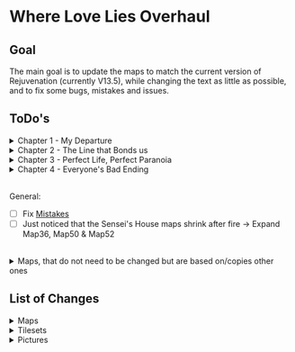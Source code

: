 # Where Love Lies Overhaul

## Goal
The main goal is to update the maps to match the current version of Rejuvenation (currently V13.5), while changing the text as little as possible, and to fix some bugs, mistakes and issues.

## ToDo's
<details>
  <summary>Chapter 1 - My Departure</summary>

- [x] `Map2 - Gearen City`
  - [x] Rebase on `Map59 - East Gearen City`
  - [x] Recolor Marble Mansion
- [x] `Map4 - Mysterious Mansion`
  - [x] Rebase on `Map250 - Marble Mansion`
  - [x] *V13.5* Replace Family Picture
- [x] `Map5 - Hidden Ritual`
  - [x] Rebase on `Map262 - Hidden Ritual`
- [x] `Map8 - ???`
  - [x] Rebase on `Map200 - Cliffside Grave`
- [x] `Map9 - ??? (Cutscene)`
  - [x] Rebase on `Map200 - Cliffside Grave`
</details>

<details>
  <summary>Chapter 2 - The Line that Bonds us</summary>

- [x] *`Map12 - Uncharted Forest`*
  - [x] More shades of trees (to match `Route 2`)
- [x] `Map14 - Uncharted Field`
  - [x] Rebase on `Map199 - Route 2`
  - [x] Add `Gemstream Mine` area
- [x] `Map15 - Destroyed Village`
  - [x] *V13.5* Rebase on `Map432 - River's End`
- [x] `Map16 - Uncharted Woods`
  - [x] Rebase on `Map67 - Route 3`
- [x] `Map17 - Hidden Forest`
  - [x] Rebase on `Map423 - Sheridan Village`
  - [x] Change dialog for building design
- [x] `Map18 - Uncharted Cave`
  - [x] *V13.5* Rebase (again) on `Map119 - Carotos Mountain`
- [x] `Map21 - Uncharted Woods`
  - [x] Rebase on `Map71 - Route 3`
- [x] `Map22 - Uncharted Woods`
  - [x] Rebase on `Map69 - Route 3`
- [x] `Map23 - Thief's Stronghold`
  - [x] Rebase on `Map82 - Goldenleaf Town`
- [x] `Map24 - Forest Cliff`
  - [x] Rebase on `Map424 - Sheridan Arena`
- [x] `Map26 - Sheridan Village`
  - [x] Rebase on `Map423 - Sheridan Village`
  - [x] Change dialog for new spring entrance
  - [x] Fix teleport to map with destroyed rock
- [x] `Map27 - Taelia's House`
  - [x] Rebase on `Map425 - Sheridan Village`
- [x] `Map28 - Forest Cliff`
  - [x] Rebase on `Map424 - Sheridan Arena`
  - [x] Change dialog for new spring location
- [x] `Map29 - Sheridan Village`
  - [x] Rebase on `Map423 - Sheridan Village`
- [x] `Map30 - Sheridan Village`
  - [x] Rebase on `Map423 - Sheridan Village`
- [x] `Map31 - Sheridan Village`
  - [x] Rebase on `Map423 - Sheridan Village`
  - [x] Fix teleport to map with destroyed rock
- [x] `Map32 - Spring of Purification`
  - [x] Rebase on `Map206 - Spring of Purification`
- [x] `Map33 - Wedding Cutscene`
  - [x] Rebase on `Map424 - Sheridan Arena`
</details>

<details>
  <summary>Chapter 3 - Perfect Life, Perfect Paranoia</summary>

- [x] `Map36 - Sensei's House`
  - [x] Rebase on `Map7 - Sensei's House`
- [x] `Map38 - Sheridan Village`
  - [x] Rebase on `Map423 - Sheridan Village`
- [x] `Map39 - Sheridan Arena`
  - [x] Rebase on `Map424 - Sheridan Arena`
- [x] `Map40 - Sheridan Village`
  - [x] Rebase on `Map425 - Sheridan Village`
- [x] `Map41 - Sensei's Garden`
  - [x] Rebase on `Map426 - Sensei's Garden`
- [x] `Map42 - Amethyst Tunnels`
  - [x] Rebase on `Map184 - Amethyst Cave`
- [x] `Map43 - Amethyst Tunnels`
  - [x] Rebase Upper on `Map161 - Amethyst Cave` & Lower on `Map159 - Amethyst Cave`
- [x] `Map44 - Amethyst Tunnels`
  - [x] Rebase on `Map4 - Amethyst Cave`
- [x] `Map49 - ???`
  - [x] Rebase on `Map488 - Amethyst Grotto`
- [x] `Map50 - Sensei's House`
  - [x] Rebase on `Map7 - Sensei's House`
- [x] `Map51 - Sheridan Village`
  - [x] Rebase on `Map423 - Sheridan Village`
- [x] `Map52 - FIGHT AREA`
  - [x] Rebase on `Map7 - Sensei's House`
- [x] `Map53 - Sheridan Arena`
  - [x] Rebase on `Map424 - Sheridan Arena`
- [x] `Map54 - Sheridan Arena`
  - [x] Rebase on `Map424 - Sheridan Arena`
- [x] `Map55 - Gearen City`
  - [x] Rebase on `Map59 - East Gearen City`
  - [x] Recolor Marble Mansion
- [x] `Map56 - Route 2`
  - [x] Rebase on `Map199 - Route 2`
  - [x] Add `Gemstream Mine` area
- [x] `Map57 - Wispy Tower`
  - [x] Rebase on `Map102 - Wispy Tower` (Recolor some trees)
- [x] `Map63 - Spring of Purification`
  - [x] Rebase on `Map206 - Spring of Purification`
</details>

<details>
  <summary>Chapter 4 - Everyone's Bad Ending</summary>

- [x] `Map67 - Sheridan Arena`
  - [x] Rebase on `Map424 - Sheridan Arena`
- [ ] `Map68 - Sensei's House`
  - [ ] Rebase on `Map7 - Sensei's House`
- [ ] `Map69 - Sensei's Garden`
  - [ ] Rebase on `Map426 - Sensei's Garden`
- [x] `Map70 - Sheridan Arena`
  - [x] Rebase on `Map424 - Sheridan Arena`
- [ ] `Map71 - Sheridan Village`
  - [ ] Rebase on `Map423 - Sheridan Village`
- [ ] `Map72 - Sheridan Village`
  - [ ] Rebase on `Map425 - Sheridan Village`
- [ ] `Map73 - Help Plaza`
  - [ ] Rebase on `Map15 - Help Plaza`
- [ ] `Map75 - Sensei's House`
  - [ ] Rebase on `Map7 - Sensei's House`
- [ ] `Map83 - ???`
  - [ ] Rebase on `Map34 - Xen Lounge` (Remove middle stripe)
- [ ] `Map89 - Sheridan Village`
  - [ ] Rebase on `Map423 - Sheridan Village`
- [ ] `Map90 - Sheridan Village`
  - [ ] Rebase on `Map423 - Sheridan Village`
- [x] `Map91 - Sheridan Arena`
  - [x] Rebase on `Map424 - Sheridan Arena`
- [x] `Map92 - Rose Theatre`
  - [x] Rebase on `Map315 - Rose Theatre`
  - [x] *V13.5* Retexture
- [ ] `Map93 - My Memory`
  - [ ] Rebase on `Map7 - Sensei's House`
- [ ] `Map94 - Uncharted Field`
  - [ ] Rebase on `Map199 - Route 2`
</details>
<br>

General: 
- [ ] Fix [Mistakes](Mistakes.md)
- [ ] Just noticed that the Sensei's House maps shrink after fire -> Expand Map36, Map50 & Map52
<br>

<details>
  <summary>Maps, that do not need to be changed but are based on/copies other ones</summary>

| WLL Map                  | Rejuv Map                 |
|--------------------------|---------------------------|
| Map64 - Carotos Pinnacle | Map592 - Carotos Pinnacle |
| Map74 - Inner Workings   | Map593 - Inner Workings   |
| Map84 - Inner Workings   | Map593 - Inner Workings   |
| Map85 - Carotos Pinnacle | Map592 - Carotos Pinnacle |
| Map88 - Carotos Pinnacle | Map592 - Carotos Pinnacle |
</details>

## List of Changes
<details>
  <summary>Maps</summary>

- **Map001 - Ferry**
  - Changed connection to `"Map2" (Gearen City)`
- **Map002 - Gearen City (Outside)**
  - Updated to match `"Map59" (East Gearen City)` from Rejuvenation
  - Removed hidden NPC
  - Removed hidden shop
  - Updated events `(39|86) [Arrival]`, `(53|73) [Leaving]`, `(47|48), (47|49), (47|50) [Meeting Jenner & Chasity]`, `(46|31), (46|32), (46|33), (46|34), (46|35) [No Gig]`, `(56|30), (57|30), (58|30), (59|30) [Going to Mansion]`, `(27|39) [Thrown Out]`, `(57|19) [Fleeing From Mansion]`, `(23|14), (23|15), (23|16), (23|17), (23|18), (23|19) [Meeting Tesla]`, `(39|75) [Deagan Arrives]` for new positions
- **Map004 - Mysterious Mansion**
  - Updated to match `"Map250" (Marble Mansion)` from Rejuvenation
  - Changed connections to `"Map2" (Gearen City)`
- **Map005 - Hidden Ritual**
  - Updated to match `"Map262" (Hidden Ritual)` from Rejuvenation
- **Map006 - Gearen City (Inside)**
  - Changed connections to `"Map2" (Gearen City)`
- **Map007 - Gearen Apartments**
  - Changed connection to `"Map2" (Gearen City)`
  - Updated event `(7|21)` to lead the the right position in `"Map2" (Gearen City)`
- **Map008 - ??? (Cliffside Grave)**
  - Updated to match `"Map200" (Cliffside Grave)` from Rejuvenation
- **Map009 - ??? (Cliffside Grave - Cutscene)**
  - Updated to match `"Map200" (Cliffside Grave)` from Rejuvenation
- **Map010 - Gearen City (Lonely Rest Center)**
  - Changed connection to `"Map2" (Gearen City)`
- **Map014 - Uncharted Forest**
  - Changed some tree colors to match the new `"Map14" (Uncharted Field)`
- **Map014 - Uncharted Field**
  - Updated to match `"Map199" (Route 2)` from Rejuvenation
  - Updated move routes of event `(58|29)` for different space (UNTESTED)
  - Adds some pink trees & grass around the big one
  - Replaced tree with younger version
  - Adds transition events `(57|7)` & `(58|7)` to `"Map015" (Destroyed Village)`
- **Map015 - Destroyed Village**
  - Updated to match `"Map432" (River's End)` from Rejuvenation
  - Updated "Transfer Player" commands
- **Map016 - Uncharted Woods (Route 3 Upper)**
  - Updated to match `"Map067" (Route 3)` from Rejuvenation
  - Edited events `(45|6)` & `(45|7)` for correct connection to the new `Hidden Forest` & `Sheridan Village`
- **Map017 - Hidden Forest**
  - Updated to match `"Map423 (Sheridan Village)` from Rejuvenation
  - Updated move routes of events `(47|38)`, `(48|38)`, `(49|38)`, `(54|38)`, `(55|38)` & `(56|38)` for different space (UNTESTED)
  - Updated event `(9|39)` for different space
  - Changed connections to `"Map2" (Gearen City)`
- **Map018 - Uncharted Cave (Carotos Entrance)**
  - Updated to match `"Map119" (Carotos Mountain)` from Rejuvenation
  - Changed dialog for new spring location
- **Map019 - Uncharted Cave (Route 2)**
  - Changed "Transfer Player" of event `(55|10)` to match the new `"Map015" (Destroyed Village)`
- **Map020 - Cella's House**
  - Changed "Transfer Player" of event `(7|16)` & `(27|16)` to match the new `"Map015" (Destroyed Village)`
- **Map021 - Uncharted Woods (Route 3 Lower)**
  - Updated to match `"Map071" (Route 3)` from Rejuvenation
  - Edited events `(9|30)` & `(9|31)` for correct connection to the new `Thief's Stronghold`
  - Adds events `(23|33)`, `(24|33)` & `(25|33)` for connection to the new `Destroyed Village` (UNTESTED IN BOTH DIRECTIONS)
- **Map022 - Uncharted Woods (Route 3 Middle)**
  - Updated to match `"Map069" (Route 3)` from Rejuvenation
- **Map023 - Thief's Stronghold (Outside)**
  - Updated to match `"Map82" (Goldenleaf Town)` from Rejuvenation
- **Map024 - Forest Cliff (Boulder)**
  - Updated to match `"Map424" (Sheridan Arena)` from Rejuvenation
  - Added event `(21|15)` for wider walkway
  - Edited event `(19|15)` & `(20|15)` move routes for wider walkway
  - Edited event `(19|15)`, `(20|15)` & `(21|15)` so Taelia does not get stuck when seeking cover
- **Map026 - Sheridan Village (Stage 1)**
  - Updated to match `"Map423" (Sheridan Village)` from Rejuvenation
  - Changed dialog for new spring entrance
  - Updated event `(48|45)` & `(35|33)` for new positions
  - Fixed teleports in events `(29|6)`, `(30|6)`, `(40|6)` & `(41|6)` to lead to the forest cliff with the destroyed rock after the event
- **Map027 - Taelia's House**
  - Updated to match `"Map425 - Sheridan Village` from Rejuvenation
  - Updated "Transfer Player" commands
- **Map028 - Forest Cliff (Hole)**
  - Updated to match `"Map424" (Sheridan Arena)` from Rejuvenation
  - Updated a few events to work with the environment
- **Map029 - Sheridan Village (Stage 2)**
  - Updated to match `"Map423" (Sheridan Village)` from Rejuvenation
  - Updated event `(35|28)` for new position
- **Map030 - Sheridan Village (Stage 3)**
  - Updated to match `"Map423" (Sheridan Village)` from Rejuvenation
  - Updated event `(17|32)` for new position
- **Map031 - Sheridan Village (Stage 3 - 2)**
  - Updated to match `"Map423" (Sheridan Village)` from Rejuvenation
  - Removed Trainer
  - Fixed teleports in events `(29|6)`, `(30|6)`, `(40|6)` & `(41|6)` to lead to the forest cliff with the destroyed rock
- **Map032 - Spring of Purification (Before Timeskip)**
  - Updated to match `"Map206" (Spring of Purification)` from Rejuvenation
  - Updated events `(18|24)`, `(19|24)` & `(20|24)` for new positions
- **Map033 - Wedding Cutscene**
  - Updated to match `"Map424" (Sheridan Arena)` from Rejuvenation
  - Updated event `(19|17)` to show the right positions
  - Moved event `(19|15)` to `(21|15)` to make use of the space
- **Map036 - Sensei's House (After Timeskip)**
  - Updated to match `"Map7" (Sensei's House)` from Rejuvenation
  - Updated events `(9|3)`, `(9|12)`, `(9|18)`, `(3|20)` & `(30|3)` for new positions
  - Fixed teleport in event `(3|20)` & `(9|12)`
- **Map038 - Sheridan Village (After Timeskip)**
  - Updated to match `"Map423" (Sheridan Village)` from Rejuvenation
  - Updated events `(44|18)`, `(47|18)` for new position
- **Map039 - Sheridan Arena (After Timeskip)**
  - Updated to match `"Map424" (Sheridan Arena)` from Rejuvenation
  - Updated events `(20|11)`, `(20|32)` & `(27|32)` for new positions
- **Map040 - Sheridan Village (Inside - After Timeskip)**
  - Updated to match `"Map425" (Sheridan Village)` from Rejuvenation
  - Updated events `(8|43)`, `(38|10)` & `(12|78)` for new positions
  - Changed dialog for inn ownership
- **Map041 - Sensei's Garden**
  - Updated to match `"Map426" (Sensei's Garden)` from Rejuvenation
- **Map042 - Amethyst Tunnels (Sheridan Entrance)**
  - Updated to match `"Map184" (Amethyst Cave)` from Rejuvenation
- **Map043 - Amethyst Tunnels (Middle)**
  - Updated to match `"Map159" (Amethyst Cave)` & `"Map161" (Amethyst Cave)` from Rejuvenation
- **Map044 - Amethyst Tunnels (Hole)**
  - Updated to match `"Map4" (Amethyst Cave)` from Rejuvenation
- **Map049 - ??? (Amethyst Grotto)**
  - Updated to match `"Map488" (Amethyst Grotto)` from Rejuvenation
  - Updated event `(23|30)` for new position
  - Changed dialog for required soul count
- **Map050 - Sensei's House (Before Fire)**
  - Updated to match `"Map7" (Sensei's House)` from Rejuvenation
  - Updated events `(9|12)` & `(32|5)` for new positions
- **Map051 - Sheridan Village (On Fire)**
  - Updated to match `"Map423" (Sheridan Village)` from Rejuvenation
  - Updated events `(40|17)` & `(50|35)` for new positions
- **Map052 - FIGHT AREA**
  - Updated to match `"Map7" (Sensei's House)` from Rejuvenation
  - Updated events `(5|10)`, `(5|4)`, `(30|8)`, `(10|37)` for new positions (UNTESTED)
- **Map053 - Sheridan Arena (On Fire)**
  - Updated to match `"Map424" (Sheridan Arena)` from Rejuvenation
  - Updated event `(17|10)` for new position
- **Map054 - Sheridan Arena (Cliff)**
  - Updated to match `"Map424" (Sheridan Arena)` from Rejuvenation
  - Updated event `(19|23)` for new position
- **Map055 - Gearen City (Fire)**
  - Updated to match `"Map59" (East Gearen City)` from Rejuvenation
  - Fixed teleport in event `(24|33)`
- **Map056 - Route 2**
  - Updated to match `"Map199" (Route 2)` from Rejuvenation
  - Updated event `(79|37)` & `(58|28)` move routes for different space (UNTESTED)
  - Added event `(56|63)` & `(57|62)` to aknowledge the Kecleon Bazaar
  - Fixed teleport in event `(58|28)`
  - For alternate route:
    - Place non-traversable rail at `(69|61)`
	- Remove trees at `(47|65)` & `(45|70)`
	- Reposition event from `(78|59)` to `(38|53)`
	- In `Map118` place traversable rail at `(10|15)`
- **Map057 - Wispy Tower**
  - Updated to match `"Map102" (Wispy Tower)` from Rejuvenation (recolored some trees)
- **Map063 - Spring of Purification (Timeskip & Present)**
  - Updated to match `"Map206" (Spring of Purification)` from Rejuvenation
  - Updated events `(19|25)` for new positions
- **Map067 - Sheridan Arena (Present Day After Returning)**
  - Updated to match `"Map424" (Sheridan Arena)` from Rejuvenation
  - Edited event `(20|18)` for new door animation
- **Map070 - Sheridan Arena (Present Day)**
  - Updated to match `"Map424" (Sheridan Arena)` from Rejuvenation
  - Edited event `(19|11)` to make more sense with single door
- **Map091 - Sheridan Arena (True Ending)**
  - Updated to match `"Map424" (Sheridan Arena)` from Rejuvenation
- **Map092 - Rose Theatre**
  - Updated to match `"Map315" (Rose Theatre)` from Rejuvenation
- **Map094 - Uncharted Field (Ending)**
  - Updated to match `"Map199" (Route 2)` from Rejuvenation
- **Map113 - Uncharted Cave**
  - Added based on `Map133 (Gemstream Mine)` to have a way to the water in the new `Map014 (Uncharted Field)`
- **Map118 - Gemstream Mine**
  - Added based on `Map133 (Gemstream Mine)` to have a way to the tree in the new `Map056 (Route 2)`
  - Edited event `(31|37)` because the exit is blocked
</details>

<details>
  <summary>Tilesets</summary>

- **"Amethyst Cave"**
  - Copied from `"Amethyst Cave"` from Rejuvenation
  - Copies some tiles from the original `"Amethyst Cave"` for the Amethyst Dungeon
  - Adds some new rock borders
- **"Amethyst Grotto"**
  - Copied from `"Amethyst Grotto"` from Rejuvenation
- **"Carotos Mountain"**
  - Added small hole from Rejuvenation (recolored)
  - Added deep water shadow from Rejuvenation (recolored)
  - Added water tile (to prevent following Pokémon from glitching out)
  - Recolors a large rock
- **"Chrisola Hotel"**
  - Copied from `"Chrisola Hotel"` from Rejuvenation and added the differences from WLL
  - Added cracked/broken variant for new floors
- **"CorruptedCave"**
  - Added new sacrifice symbol
  - Updated pit with new border
  - Added floor border variants from Rejuvenation
- **"GearenCity Real"**
  - Updated `"Mysterious Mansion"` facade
  - Copied some wall, roof & fence tiles from Rejuvenation
  - Copied tower and hedges from Rejuvenation
- **"Goldenleaf Forest"**
  - Adds green trees
  - Adds new stairs
  - Adds rock-border with grass
  - Adds stone floor variations
  - Recolors red small tree
- **"Goldenwood Cave"**
  - Adds some rocks, ladders, crystals, entrances & rails for `"Gemstream Mine"`
- **"RoseTheatre"**
  - Copied selection from `"Grand Dream City Interiors"` from Rejuvenation
- **"Route 2_1"**
  - Adds trees from `"Route 2_new"`
- **"Route 2_new"**
  - Copied from `"Route 2"` from Rejuvenation
  - Edit foliage to be various shades of green
  - Adds back pink trees & grass for transformation
  - Created a younger tree design for `"Uncharted Field"`
  - Copied destroyed house & family from original `"Route 2"`
- **"Route 3"**
  - Copied from `"Route 3"` from Rejuvenation
  - Added cutout version of default grass
- **"Sheridan_2"**
  - Copied from `"Sheridan_2"` from Rejuvenation and added the differences from WLL
  - Added `"DirtDark"` auto-tile
  - Re-Added boulder and hole 
  - Re-Added centered cherry tree
  - Re-Added barrier slopes (retextured)
  - Re-Centered Taelia and Kenneth graphics
  - Adds Cherry Blossom for Sensei's Garden
  - Adds new dark window
- **"SheridanInside"**
  - Copied from different parts of `"Multi-Interiors"` from Rejuvenation & `"GearenInteriors"` from the original Where Love Lies
  - Adds more furniture
  - Custom desk and custom furniture extensions
  - Adds custom destroyed table
</details>

<details>
  <summary>Pictures</summary>

- **"TheEnd_1", "TheEnd_2" & "TheEnd_3"**
  - New images based on new `Route 2` environment
</details>

